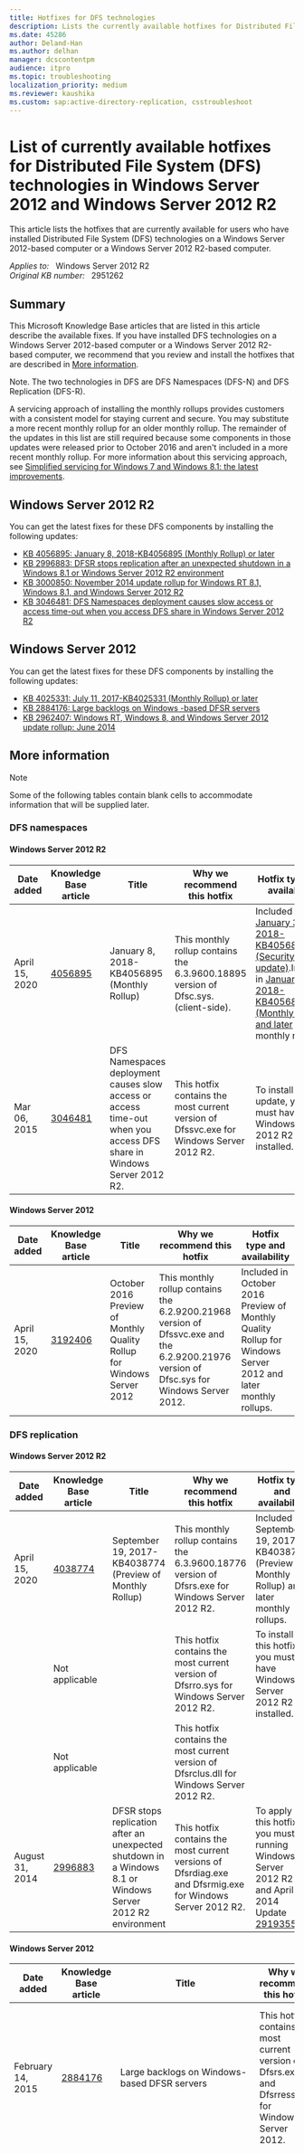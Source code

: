 ```yaml
---
title: Hotfixes for DFS technologies
description: Lists the currently available hotfixes for Distributed File System (DFS) technologies in Windows Server 2012 and Windows Server 2012 R2.
ms.date: 45286
author: Deland-Han
ms.author: delhan
manager: dcscontentpm
audience: itpro
ms.topic: troubleshooting
localization_priority: medium
ms.reviewer: kaushika
ms.custom: sap:active-directory-replication, csstroubleshoot
---
```

# List of currently available hotfixes for Distributed File System (DFS) technologies in Windows Server 2012 and Windows Server 2012 R2

This article lists the hotfixes that are currently available for users who have installed Distributed File System (DFS) technologies on a Windows Server 2012-based computer or a Windows Server 2012 R2-based computer.

_Applies to:_ &nbsp; Windows Server 2012 R2  
_Original KB number:_ &nbsp; 2951262

## Summary

This Microsoft Knowledge Base articles that are listed in this article describe the available fixes. If you have installed DFS technologies on a Windows Server 2012-based computer or a Windows Server 2012 R2-based computer, we recommend that you review and install the hotfixes that are described in [More information](#more-information).

Note. The two technologies in DFS are DFS Namespaces (DFS-N) and DFS Replication (DFS-R).

A servicing approach of installing the monthly rollups provides customers with a consistent model for staying current and secure. You may substitute a more recent monthly rollup for an older monthly rollup. The remainder of the updates in this list are still required because some components in those updates were released prior to October 2016 and aren't included in a more recent monthly rollup. For more information about this servicing approach, see [Simplified servicing for Windows 7 and Windows 8.1: the latest improvements](https://techcommunity.microsoft.com/t5/windows-blog-archive/simplified-servicing-for-windows-7-and-windows-8-1-the-latest/ba-p/166798).

## Windows Server 2012 R2

You can get the latest fixes for these DFS components by installing the following updates:

- [KB 4056895: January 8, 2018-KB4056895 (Monthly Rollup) or later](https://support.microsoft.com/help/4056895)
- [KB 2996883: DFSR stops replication after an unexpected shutdown in a Windows 8.1 or Windows Server 2012 R2 environment](https://support.microsoft.com/help/2996883)
- [KB 3000850: November 2014 update rollup for Windows RT 8.1, Windows 8.1, and Windows Server 2012 R2](https://support.microsoft.com/help/3000850)
- [KB 3046481: DFS Namespaces deployment causes slow access or access time-out when you access DFS share in Windows Server 2012 R2](https://support.microsoft.com/help/3046481)

## Windows Server 2012

You can get the latest fixes for these DFS components by installing the following updates:

- [KB 4025331: July 11, 2017-KB4025331 (Monthly Rollup) or later](https://support.microsoft.com/help/4025331)
- [KB 2884176: Large backlogs on Windows -based DFSR servers](https://support.microsoft.com/help/2884176)
- [KB 2962407: Windows RT, Windows 8, and Windows Server 2012 update rollup: June 2014](https://support.microsoft.com/help/2962407)

## More information

> [!NOTE]
> Some of the following tables contain blank cells to accommodate information that will be supplied later.

### DFS namespaces

#### Windows Server 2012 R2

|Date added|Knowledge Base article|Title|Why we recommend this hotfix|Hotfix type and availability|
|---|---|---|---|---|
|April 15, 2020| [4056895](https://support.microsoft.com/help/4056895)|January 8, 2018-KB4056895 (Monthly Rollup)|This monthly rollup contains the 6.3.9600.18895 version of Dfsc.sys. (client-side).|Included in [January 3, 2018-KB4056898 (Security-only update)](https://support.microsoft.com/help/4056898).Included in [January 8, 2018-KB4056895 (Monthly Rollup) and later](https://support.microsoft.com/help/4056895) monthly rollups.|
|Mar 06, 2015| [3046481](https://support.microsoft.com/help/3046481)|DFS Namespaces deployment causes slow access or access time-out when you access DFS share in Windows Server 2012 R2.|This hotfix contains the most current version of Dfssvc.exe for Windows Server 2012 R2.|To install this update, you must have Windows Server 2012 R2 installed.|

#### Windows Server 2012

|Date added|Knowledge Base article|Title|Why we recommend this hotfix|Hotfix type and availability|
|---|---|---|---|---|
|April 15, 2020| [3192406](https://support.microsoft.com/help/3192406)|October 2016 Preview of Monthly Quality Rollup for Windows Server 2012|This monthly rollup contains the 6.2.9200.21968 version of Dfssvc.exe and the 6.2.9200.21976 version of Dfsc.sys for Windows Server 2012.|Included in October 2016 Preview of Monthly Quality Rollup for Windows Server 2012 and later monthly rollups.|

### DFS replication

#### Windows Server 2012 R2

|Date added|Knowledge Base article|Title|Why we recommend this hotfix|Hotfix type and availability|
|---|---|---|---|---|
|April 15, 2020| [4038774](https://support.microsoft.com/help/4038774)|September 19, 2017-KB4038774 (Preview of Monthly Rollup)|This monthly rollup contains the 6.3.9600.18776 version of Dfsrs.exe for Windows Server 2012 R2.|Included in September 19, 2017-KB4038774 (Preview of Monthly Rollup) and later monthly rollups.|
||Not applicable||This hotfix contains the most current version of Dfsrro.sys for Windows Server 2012 R2.|To install this hotfix, you must have Windows Server 2012 R2 installed.|
||Not applicable||This hotfix contains the most current version of Dfsrclus.dll for Windows Server 2012 R2.| |
|August 31, 2014| [2996883](https://support.microsoft.com/help/2996883)|DFSR stops replication after an unexpected shutdown in a Windows 8.1 or Windows Server 2012 R2 environment|This hotfix contains the most current versions of Dfsrdiag.exe and Dfsrmig.exe for Windows Server 2012 R2.|To apply this hotfix, you must be running Windows Server 2012 R2 and April 2014 Update [2919355](https://support.microsoft.com/help/2919355).|

#### Windows Server 2012

|Date added|Knowledge Base article|Title|Why we recommend this hotfix|Hotfix type and availability|
|---|---|---|---|---|
|February 14, 2015| [2884176](https://support.microsoft.com/help/2884176)|Large backlogs on Windows-based DFSR servers|This hotfix contains the most current version of Dfsrs.exe and Dfsrress.dll for Windows Server 2012.|To install this hotfix, you must have Windows Server 2012 installed. This hotfix is available for individual download.|
|Jan-10 2016| [3121255](https://support.microsoft.com/help/3121255)|0x00000024 Stop error in FsRtlNotifyFilterReportChange and VSS backup of PI Data server fails in Windows|This hotfix contains an update for Ntfs.sys for Windows Server 2012.|To install this hotfix, you must have Windows Server 2012 installed. This hotfix is available for individual download. This hotfix is also included in [July 11, 2017-KB4025331 (Monthly Rollup) and later](https://support.microsoft.com/help/4025331) monthly rollups.|

#### DFS replication - Sysvol migration

|Date added|Knowledge Base article|Title|Why we recommend this hotfix|Hotfix type and availability|
|---|---|---|---|---|
||Not applicable||This hotfix contains the most current versions of Dfsrdiag.exe and Dfsrmig.exe for Windows Server 2012.|To install this hotfix, you must have Windows Server 2012 installed.|

### Robocopy

#### Windows Server 2012 R2

|Date added|Knowledge Base article|Title|Why we recommend this hotfix|Hotfix type and availability|
|---|---|---|---|---|
|18-Nov-2014| [3000850](https://support.microsoft.com/help/3000850)|November 2014 update rollup for Windows RT 8.1, Windows 8.1, and Windows Server 2012 R2|This hotfix contains the most current version of Robocopy.exe.<br/><br/>Robocopy can be used to pre-seed data for new replicated folders and is also used during the migration of Sysvol from FRS to DFSR.|To install this update rollup, you must have Windows Server 2012 R2 installed and April 2014 Update [2919355](https://support.microsoft.com/help/2919355).|

#### Windows Server 2012

|Date added|Knowledge Base article|Title|Why we recommend this hotfix|Hotfix type and availability|
|---|---|---|---|---|
|May 16, 2014| [2962407](https://support.microsoft.com/help/2962407)|Windows RT, Windows 8, and Windows Server 2012 update rollup: June 2014|This hotfix contains the most current version of Robocopy.exe.<br/><br/>Robocopy can be used to pre-seed data for new replicated folders and is also used during the migration of Sysvol from FRS to DFSR.|To install this hotfix, you must have Windows 8 or Windows Server 2012 installed.|

#### DFS-related registry subkeys that were introduced in hotfixes or security updates

|Date|Knowledge Base article|Registry subkey|
|---|---|---|
|January 21, 2012| [KB 2663685](https://support.microsoft.com/help/2663685)| `HKLM\System\CurrentControlSet\Services\DFSR\Parameters\StopReplicationOnAutoRecovery/strong>`|
|November 18. 2009| KB 967326| `HKLM\System\CurrentControlSet\Services\DFSR\Parameters\Settings\RpcContextHandleTimeoutMs`|

## Data collection

If you need assistance from Microsoft support, we recommend you collect the information by following the steps mentioned in [Gather information by using TSS for Active Directory replication issues](../../windows-client/windows-troubleshooters/gather-information-using-tss-ad-replication.md).

## References

- [KB 968429: List of currently available hotfixes for Distributed File System (DFS) technologies in Windows Server 2008 and in Windows Server 2008 R2](https://support.microsoft.com/help/968429)
- [KB 2473205: List of currently available hotfixes for the File Services technologies in Windows Server 2008 and in Windows Server 2008 R2](https://support.microsoft.com/help/2473205)
- [KB 2899011: List of currently available hotfixes for the File Services technologies in Windows Server 2012 and in Windows Server 2012 R2](https://support.microsoft.com/help/2899011)
